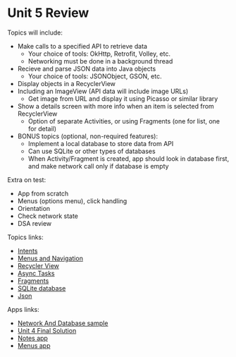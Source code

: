 
Unit 5 Review
=============

Topics will include:
- Make calls to a specified API to retrieve data
    * Your choice of tools: OkHttp, Retrofit, Volley, etc.
    * Networking must be done in a background thread
- Recieve and parse JSON data into Java objects
    * Your choice of tools: JSONObject, GSON, etc.
- Display objects in a RecyclerView
- Including an ImageView (API data will include image URLs)
    * Get image from URL and display it using Picasso or similar library
- Show a details screen with more info when an item is selected from RecyclerView
    * Option of separate Activities, or using Fragments (one for list, one for detail)
- BONUS topics (optional, non-required features):
    * Implement a local database to store data from API
    * Can use SQLite or other types of databases
    * When Activity/Fragment is created, app should look in database first, and make network call only if database is empty

Extra on test:
- App from scratch
- Menus (options menu), click handling
- Orientation
- Check network state
- DSA review

Topics links:
* [Intents](https://github.com/C4Q/AC-Android/tree/v2/lessons/03-Android-Development/Lecture-7-Intents)
* [Menus and Navigation](https://github.com/C4Q/AC-Android/tree/v2/Android/Lecture-12-Networking)
* [Recycler View](https://github.com/C4Q/AC-Android/blob/master/lessons/recyclerview/review/README.md)
* [Async Tasks](https://github.com/C4Q/AC-Android/tree/v2/Android/Lecture-10-Async-tasks)
* [Fragments](https://github.com/C4Q/AC-Android/blob/master/lessons/android-fragments2/Fragments_Continued/README.md)
* [SQLite database](https://github.com/C4Q/AC-Android/blob/master/lessons/intro-to-databases/README.md)
* [Json](https://github.com/C4Q/AC-Android/blob/d9470e0cc8e225bc3e841fce4feb0eeaebaac5a5/lessons/json/Json4.4.md)

Apps links:
* [Network And Database sample](https://github.com/C4Q/AC-Android-App-NetworkDatabase)
* [Unit 4 Final Solution](https://github.com/C4Q/AC-AndroidTest-U4Final/tree/sol)
* [Notes app](https://github.com/C4Q/notesapp)
* [Menus app](https://github.com/C4Q/AC-Android-Menu-App.git)
